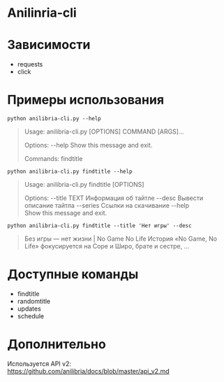 # Anilinria-cli

# Зависимости

 - requests 
 - click

# Примеры использования

    python anilibria-cli.py --help                

> Usage: anilibria-cli.py [OPTIONS] COMMAND [ARGS]...
> 
> Options:   --help  Show this message and exit.
> 
> Commands:   findtitle

    python anilibria-cli.py findtitle --help

> Usage: anilibria-cli.py findtitle [OPTIONS]
> 
> Options:   --title TEXT  Информация об тайтле   --desc        Вывести
> описание тайтла   --series      Ссылки на скачивание   --help       
> Show this message and exit.


    python anilibria-cli.py findtitle --title 'Нет игры' --desc
> Без игры — нет жизни | No Game No Life История «No Game, No Life»
> фокусируется на Соре и Широ, брате и сестре, ...

# Доступные команды

- findtitle
- randomtitle
- updates
- schedule

# Дополнительно

Используется API v2: https://github.com/anilibria/docs/blob/master/api_v2.md


